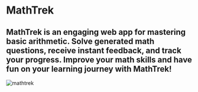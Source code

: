 # MathTrek
## MathTrek is an engaging web app for mastering basic arithmetic. Solve generated math questions, receive instant feedback, and track your progress. Improve your math skills and have fun on your learning journey with MathTrek!

![mathtrek](https://github.com/thetechgirl01/mathtrek/assets/130857982/6f18806e-196a-45f9-9a7e-4c02d15c7e8a)

